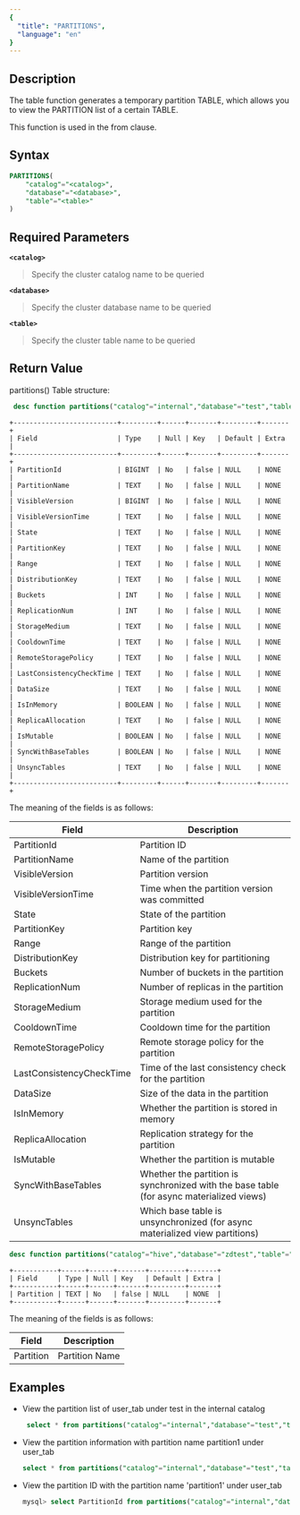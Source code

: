 ```yaml
---
{
  "title": "PARTITIONS",
  "language": "en"
}
---
```


<!--
Licensed to the Apache Software Foundation (ASF) under one
or more contributor license agreements.  See the NOTICE file
distributed with this work for additional information
regarding copyright ownership.  The ASF licenses this file
to you under the Apache License, Version 2.0 (the
"License"); you may not use this file except in compliance
with the License.  You may obtain a copy of the License at

  http://www.apache.org/licenses/LICENSE-2.0

Unless required by applicable law or agreed to in writing,
software distributed under the License is distributed on an
"AS IS" BASIS, WITHOUT WARRANTIES OR CONDITIONS OF ANY
KIND, either express or implied.  See the License for the
specific language governing permissions and limitations
under the License.
-->

## Description

The table function generates a temporary partition TABLE, which allows you to view the PARTITION list of a certain TABLE.

This function is used in the from clause.

## Syntax

```sql
PARTITIONS(
    "catalog"="<catalog>",
    "database"="<database>",
    "table"="<table>"
)
```

## Required Parameters
**`<catalog>`**
> Specify the cluster catalog name to be queried

**`<database>`**
> Specify the cluster database name to be queried

**`<table>`**
> Specify the cluster table name to be queried

## Return Value

partitions() Table structure:
```sql
 desc function partitions("catalog"="internal","database"="test","table"="user");
```
```text
+--------------------------+---------+------+-------+---------+-------+
| Field                    | Type    | Null | Key   | Default | Extra |
+--------------------------+---------+------+-------+---------+-------+
| PartitionId              | BIGINT  | No   | false | NULL    | NONE  |
| PartitionName            | TEXT    | No   | false | NULL    | NONE  |
| VisibleVersion           | BIGINT  | No   | false | NULL    | NONE  |
| VisibleVersionTime       | TEXT    | No   | false | NULL    | NONE  |
| State                    | TEXT    | No   | false | NULL    | NONE  |
| PartitionKey             | TEXT    | No   | false | NULL    | NONE  |
| Range                    | TEXT    | No   | false | NULL    | NONE  |
| DistributionKey          | TEXT    | No   | false | NULL    | NONE  |
| Buckets                  | INT     | No   | false | NULL    | NONE  |
| ReplicationNum           | INT     | No   | false | NULL    | NONE  |
| StorageMedium            | TEXT    | No   | false | NULL    | NONE  |
| CooldownTime             | TEXT    | No   | false | NULL    | NONE  |
| RemoteStoragePolicy      | TEXT    | No   | false | NULL    | NONE  |
| LastConsistencyCheckTime | TEXT    | No   | false | NULL    | NONE  |
| DataSize                 | TEXT    | No   | false | NULL    | NONE  |
| IsInMemory               | BOOLEAN | No   | false | NULL    | NONE  |
| ReplicaAllocation        | TEXT    | No   | false | NULL    | NONE  |
| IsMutable                | BOOLEAN | No   | false | NULL    | NONE  |
| SyncWithBaseTables       | BOOLEAN | No   | false | NULL    | NONE  |
| UnsyncTables             | TEXT    | No   | false | NULL    | NONE  |
+--------------------------+---------+------+-------+---------+-------+
```

The meaning of the fields is as follows:

| Field                     | Description                                                                 |
|---------------------------|-----------------------------------------------------------------------------|
| PartitionId               | Partition ID                                                                 |
| PartitionName             | Name of the partition                                                         |
| VisibleVersion            | Partition version                                                              |
| VisibleVersionTime        | Time when the partition version was committed                                 |
| State                     | State of the partition                                                         |
| PartitionKey              | Partition key                                                                 |
| Range                     | Range of the partition                                                         |
| DistributionKey           | Distribution key for partitioning                                             |
| Buckets                   | Number of buckets in the partition                                            |
| ReplicationNum            | Number of replicas in the partition                                           |
| StorageMedium             | Storage medium used for the partition                                         |
| CooldownTime              | Cooldown time for the partition                                               |
| RemoteStoragePolicy       | Remote storage policy for the partition                                       |
| LastConsistencyCheckTime  | Time of the last consistency check for the partition                          |
| DataSize                  | Size of the data in the partition                                             |
| IsInMemory                | Whether the partition is stored in memory                                    |
| ReplicaAllocation         | Replication strategy for the partition                                        |
| IsMutable                 | Whether the partition is mutable                                             |
| SyncWithBaseTables        | Whether the partition is synchronized with the base table (for async materialized views) |
| UnsyncTables              | Which base table is unsynchronized (for async materialized view partitions)   |



```sql
desc function partitions("catalog"="hive","database"="zdtest","table"="com2");
```
```text
+-----------+------+------+-------+---------+-------+
| Field     | Type | Null | Key   | Default | Extra |
+-----------+------+------+-------+---------+-------+
| Partition | TEXT | No   | false | NULL    | NONE  |
+-----------+------+------+-------+---------+-------+
```

The meaning of the fields is as follows:

| Field        | Description     |
|--------------|-----------------|
| Partition    | Partition Name  |


## Examples
- View the partition list of user_tab under test in the internal catalog

    ```sql
     select * from partitions("catalog"="internal","database"="test","table"="user_tab");
    ```

- View the partition information with partition name partition1 under user_tab

    ```sql
    select * from partitions("catalog"="internal","database"="test","table"="user_tab") where PartitionName = "partition1";
    ```

- View the partition ID with the partition name 'partition1' under user_tab

  ```sql
  mysql> select PartitionId from partitions("catalog"="internal","database"="test","table"="user_tab") where PartitionName = "partition1";
  ```

